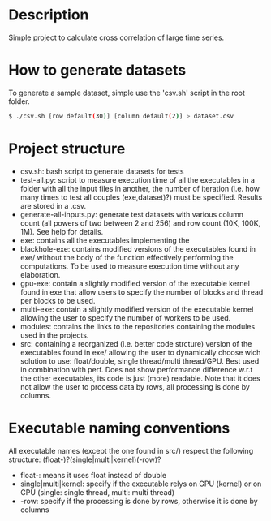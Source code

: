 # Description
Simple project to calculate cross correlation of large time series.


# How to generate datasets
To generate a sample dataset, simple use the 'csv.sh' script in the root folder.
```sh
$ ./csv.sh [row default(30)] [column default(2)] > dataset.csv
```

# Project structure
- csv.sh: bash script to generate datasets for tests
- test-all.py: script to measure execution time of all the executables in a folder with all the input files in another, the number of iteration (i.e. how many times to test all couples (exe,dataset)?) must be specified. Results are stored in a .csv. 
- generate-all-inputs.py: generate test datasets with various column count (all powers of two between 2 and 256) and row count (10K, 100K, 1M). See help for details.
- exe: contains all the executables implementing the 
- blackhole-exe: contains modified versions of the executables found in exe/ without the body of the function effectively performing the computations. To be used to measure execution time without any elaboration.
- gpu-exe: contain a slightly modified version of the executable kernel found in exe that allow users to specify the number of blocks and thread per blocks to be used.
- multi-exe: contain a slightly modified version of the executable kernel allowing the user to specify the number of workers to be used.
- modules: contains the links to the repositories containing the modules used in the projects.
- src: containing a reorganized (i.e. better code strcture) version of the executables found in exe/ allowing the user to dynamically choose wich solution to use: float/double, single thread/multi thread/GPU. Best used in combination with perf. Does not show performance difference w.r.t the other executables, its code is just (more) readable. Note that it does not allow the user to process data by rows, all processing is done by columns.

# Executable naming conventions
All executable names (except the one found in src/) respect the following structure:
(float-)?(single|multi|kernel)(-row)?

- float-: means it uses float instead of double
- single|multi|kernel: specify if the executable relys on GPU (kernel) or on CPU (single: single thread, multi: multi thread)
- -row: specify if the processing is done by rows, otherwise it is done by columns
